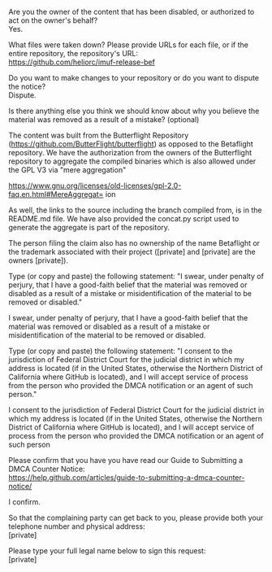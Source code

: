 Are you the owner of the content that has been disabled, or authorized to
act on the owner's behalf?  
Yes.

What files were taken down? Please provide URLs for each file, or if the
entire repository, the repository's URL:  
https://github.com/heliorc/imuf-release-bef

Do you want to make changes to your repository or do you want to dispute
the notice?  
Dispute.

Is there anything else you think we should know about why you believe the
material was removed as a result of a mistake? (optional)

The content was built from the Butterflight Repository
(https://github.com/ButterFlight/butterflight) as opposed to the
Betaflight repository. We have the authorization from the owners of the
Butterflight repository to aggregate the compiled binaries which is also
allowed under the GPL V3 via "mere aggregation"

https://www.gnu.org/licenses/old-licenses/gpl-2.0-faq.en.html#MereAggregat=
ion

As well, the links to the source including the branch compiled from, is in
the README.md file. We have also provided the concat.py script used to
generate the aggregate is part of the repository.

The person filing the claim also has no ownership of the name Betaflight
or the trademark associated with their project ([private] and [private] are the
owners [private]).

Type (or copy and paste) the following statement: "I swear, under penalty
of perjury, that I have a good-faith belief that the material was removed
or disabled as a result of a mistake or misidentification of the material
to be removed or disabled."

I swear, under penalty of perjury, that I have a good-faith belief that
the material was removed or disabled as a result of a mistake or
misidentification of the material to be removed or disabled.

Type (or copy and paste) the following statement: "I consent to the
jurisdiction of Federal District Court for the judicial district in which
my address is located (if in the United States, otherwise the Northern
District of California where GitHub is located), and I will accept service
of process from the person who provided the DMCA notification or an agent
of such person."

I consent to the jurisdiction of Federal District Court for the judicial
district in which my address is located (if in the United States, otherwise
the Northern District of California where GitHub is located), and I will
accept service of process from the person who provided the DMCA
notification or an agent of such person

Please confirm that you have you have read our Guide to Submitting a DMCA
Counter Notice:  
https://help.github.com/articles/guide-to-submitting-a-dmca-counter-notice/

I confirm.

So that the complaining party can get back to you, please provide both your
telephone number and physical address:  
[private]

Please type your full legal name below to sign this request:  
[private]
